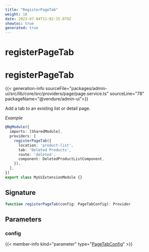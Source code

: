 ```yaml
---
title: "RegisterPageTab"
weight: 10
date: 2023-07-04T11:02:15.079Z
showtoc: true
generated: true
---
```

<!-- This file was generated from the Vendure source. Do not modify. Instead, re-run the "docs:build" script -->

# registerPageTab
<div class="symbol">


# registerPageTab

{{< generation-info sourceFile="packages/admin-ui/src/lib/core/src/providers/page/page.service.ts" sourceLine="78" packageName="@vendure/admin-ui">}}

Add a tab to an existing list or detail page.

*Example*

```TypeScript
@NgModule({
  imports: [SharedModule],
  providers: [
    registerPageTab({
      location: 'product-list',
      tab: 'Deleted Products',
      route: 'deleted',
      component: DeletedProductListComponent,
    }),
  ],
})
export class MyUiExtensionModule {}
```

## Signature

```TypeScript
function registerPageTab(config: PageTabConfig): Provider
```
## Parameters

### config

{{< member-info kind="parameter" type="<a href='/admin-ui-api/tabs/page-tab-config#pagetabconfig'>PageTabConfig</a>" >}}

</div>
